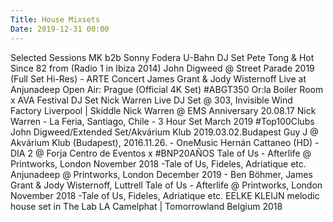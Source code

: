 ```yaml
---
Title: House Mixsets
Date: 2019-12-31 00:00
---
```


<youtube source="q7UxovvEkI0">
    Selected Sessions MK b2b Sonny Fodera U-Bahn DJ Set
</youtube>

<youtube source="lOLLYp3_UlY">
    Pete Tong & Hot Since 82 from (Radio 1 in Ibiza 2014)
</youtube>

<youtube source="wq2z2u58ma0">
    John Digweed @ Street Parade 2019 (Full Set Hi-Res) - ARTE Concert
</youtube>

<youtube source="_RQe4oMTtOE">
    James Grant & Jody Wisternoff Live at Anjunadeep Open Air: Prague (Official 4K Set) #ABGT350
</youtube>

<youtube source="0Xgy6NFnwI0">
    Or:la Boiler Room x AVA Festival DJ Set
</youtube>

<youtube source="powNUum5S00">
    Nick Warren Live DJ Set @ 303, Invisible Wind Factory Liverpool | Skiddle
</youtube>

<youtube source="Cx8G57j4iMc">
    Nick Warren @ EMS Anniversary 20.08.17
</youtube>

<youtube source="fj7RdJPgVS4">
    Nick Warren - La Feria, Santiago, Chile - 3 Hour Set March 2019 #Top100Clubs
</youtube>

<youtube source="Yg_tJ0P3hDE">
    John Digweed/Extended Set/Akvárium Klub 2019.03.02.Budapest
</youtube>

<youtube source="q8lIuEMN8hk">
    Guy J @ Akvárium Klub (Budapest), 2016.11.26. - OneMusic
</youtube>

<youtube source="o8dLlEOHW50">
    Hernán Cattaneo (HD) - DIA 2 @ Forja Centro de Eventos x #BNP20AÑOS
</youtube>

<youtube source="r_ZlIFbInkc">
    Tale of Us - Afterlife @ Printworks, London November 2018 -Tale of Us, Fideles, Adriatique etc.
</youtube>

<youtube source="3xXjWc40pQU">
    Anjunadeep @ Printworks, London December 2019 - Ben Böhmer, James Grant & Jody Wisternoff, Luttrell
</youtube>

<youtube source="r_ZlIFbInkc">
    Tale of Us - Afterlife @ Printworks, London November 2018 -Tale of Us, Fideles, Adriatique etc.
</youtube>

<youtube source="kDNS4iFRwg0">
    EELKE KLEIJN melodic house set in The Lab LA
</youtube>

<youtube source="D2LhYfyqC74">
    Camelphat | Tomorrowland Belgium 2018
</youtube>
